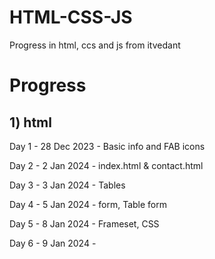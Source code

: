 # HTML-CSS-JS

Progress in html, ccs and js from itvedant

# Progress 

## 1) html 

Day 1 - 28 Dec 2023 - Basic info and FAB icons

Day 2 - 2 Jan 2024 - index.html & contact.html

Day 3 - 3 Jan 2024 - Tables

Day 4 - 5 Jan 2024 - form, Table form

Day 5 - 8 Jan 2024 - Frameset, CSS 

Day 6 - 9 Jan 2024 - 

